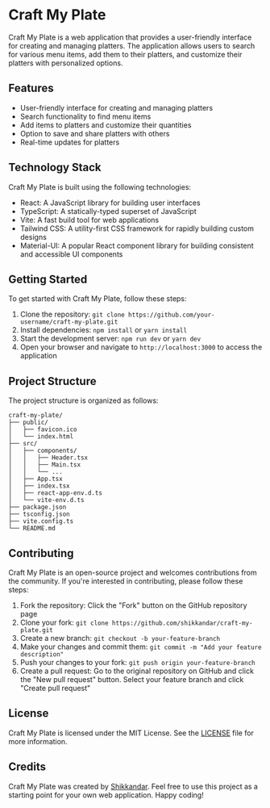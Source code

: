 # Craft My Plate

Craft My Plate is a web application that provides a user-friendly interface for creating and managing platters. The application allows users to search for various menu items, add them to their platters, and customize their platters with personalized options.

## Features

- User-friendly interface for creating and managing platters
- Search functionality to find menu items
- Add items to platters and customize their quantities
- Option to save and share platters with others
- Real-time updates for platters

## Technology Stack

Craft My Plate is built using the following technologies:

- React: A JavaScript library for building user interfaces
- TypeScript: A statically-typed superset of JavaScript
- Vite: A fast build tool for web applications
- Tailwind CSS: A utility-first CSS framework for rapidly building custom designs
- Material-UI: A popular React component library for building consistent and accessible UI components

## Getting Started

To get started with Craft My Plate, follow these steps:

1. Clone the repository: `git clone https://github.com/your-username/craft-my-plate.git`
2. Install dependencies: `npm install` or `yarn install`
3. Start the development server: `npm run dev` or `yarn dev`
4. Open your browser and navigate to `http://localhost:3000` to access the application

## Project Structure

The project structure is organized as follows:

```
craft-my-plate/
├── public/
│   ├── favicon.ico
│   └── index.html
├── src/
│   ├── components/
│   │   ├── Header.tsx
│   │   ├── Main.tsx
│   │   └── ...
│   ├── App.tsx
│   ├── index.tsx
│   ├── react-app-env.d.ts
│   └── vite-env.d.ts
├── package.json
├── tsconfig.json
├── vite.config.ts
└── README.md
```

## Contributing

Craft My Plate is an open-source project and welcomes contributions from the community. If you're interested in contributing, please follow these steps:

1. Fork the repository: Click the "Fork" button on the GitHub repository page
2. Clone your fork: `git clone https://github.com/shikkandar/craft-my-plate.git`
3. Create a new branch: `git checkout -b your-feature-branch`
4. Make your changes and commit them: `git commit -m "Add your feature description"`
5. Push your changes to your fork: `git push origin your-feature-branch`
6. Create a pull request: Go to the original repository on GitHub and click the "New pull request" button. Select your feature branch and click "Create pull request"

## License

Craft My Plate is licensed under the MIT License. See the [LICENSE](https://github.com/shikkandar/craft-my-plate/) file for more information.

## Credits

Craft My Plate was created by [Shikkandar](https://github.com/shikkandar). Feel free to use this project as a starting point for your own web application. Happy coding!
